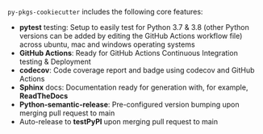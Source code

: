 `py-pkgs-cookiecutter` includes the following core features:

- **pytest** testing: Setup to easily test for Python 3.7 & 3.8 (other Python versions can be added by editing the GitHub Actions workflow file) across ubuntu, mac and windows operating systems
- **GitHub Actions**: Ready for GitHub Actions Continuous Integration testing & Deployment
- **codecov**: Code coverage report and badge using codecov and GitHub Actions
- **Sphinx** docs: Documentation ready for generation with, for
   example, **ReadTheDocs**
- **Python-semantic-release**: Pre-configured version bumping upon merging pull request to main
- Auto-release to **testPyPI** upon merging pull request to main